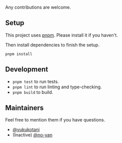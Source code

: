 Any contributions are welcome.

## Setup

This project uses [pnpm](https://pnpm.io/installation). Please install it if you haven't.

Then install dependencies to finish the setup.

```
pnpm install
```

## Development

- `pnpm test` to run tests.
- `pnpm lint` to run linting and type-checking.
- `pnpm build` to build.

## Maintainers

Feel free to mention them if you have questions.

- [@yukukotani](https://github.com/yukukotani)
- (Inactive) [@no-yan](https://github.com/no-yan)
